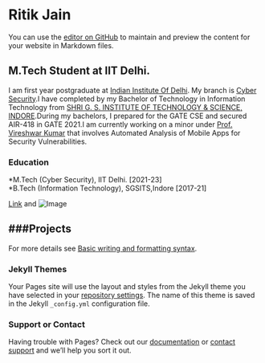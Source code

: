 # Ritik Jain

You can use the [editor on GitHub](https://github.com/ritikjain833/ritikjain833.github.io/edit/main/index.md) to maintain and preview the content for your website in Markdown files.

## M.Tech Student at IIT Delhi.
I am first year postgraduate at [Indian Institute Of Delhi](https://home.iitd.ac.in/). My branch is [Cyber Security](https://csia.iitd.ac.in/).I have completed by my Bachelor of Technology in Information Technology from [SHRI G. S. INSTITUTE OF TECHNOLOGY & SCIENCE, INDORE](https://www.sgsits.ac.in/).During my bachelors, I prepared for the GATE CSE and secured AIR-418 in GATE 2021.I am currently working on a minor under [Prof. Vireshwar Kumar](https://www.cse.iitd.ac.in/~viresh/) that involves Automated Analysis of Mobile Apps for Security Vulnerabilities.

### Education


*M.Tech (Cyber Security), IIT Delhi. [2021-23] </br>
*B.Tech (Information Technology), SGSITS,Indore [2017-21]


[Link](url) and ![Image](src)


###Projects
-


For more details see [Basic writing and formatting syntax](https://docs.github.com/en/github/writing-on-github/getting-started-with-writing-and-formatting-on-github/basic-writing-and-formatting-syntax).

### Jekyll Themes

Your Pages site will use the layout and styles from the Jekyll theme you have selected in your [repository settings](https://github.com/ritikjain833/ritikjain833.github.io/settings/pages). The name of this theme is saved in the Jekyll `_config.yml` configuration file.

### Support or Contact

Having trouble with Pages? Check out our [documentation](https://docs.github.com/categories/github-pages-basics/) or [contact support](https://support.github.com/contact) and we’ll help you sort it out.
